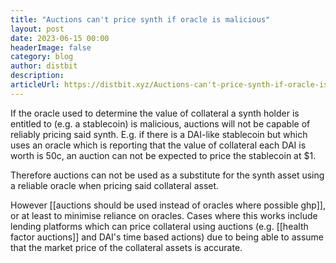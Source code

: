 ```yaml
---
title: "Auctions can't price synth if oracle is malicious"
layout: post
date: 2023-06-15 00:00
headerImage: false
category: blog
author: distbit
description: 
articleUrl: https://distbit.xyz/Auctions-can't-price-synth-if-oracle-is-malicious
---
```


If the oracle used to determine the value of collateral a synth holder is entitled to (e.g. a stablecoin) is malicious, auctions will not be capable of reliably pricing said synth. E.g. if there is a DAI-like stablecoin but which uses an oracle which is reporting that the value of collateral each DAI is worth is 50c, an auction can not be expected to price the stablecoin at $1. 

Therefore auctions can not be used as a substitute for the synth asset using a reliable oracle when pricing said collateral asset.

However [[auctions should be used instead of oracles where possible ghp]], or at least to minimise reliance on oracles. Cases where this works include lending platforms which can price collateral using auctions (e.g. [[health factor auctions]] and DAI's time based actions) due to being able to assume that the market price of the collateral assets is accurate.